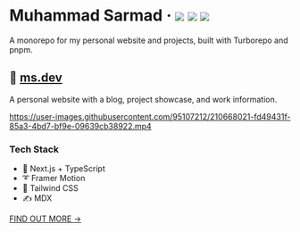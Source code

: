 <div>
  <h1>
    Muhammad Sarmad
    &middot;
    <img src="https://img.shields.io/website?style=flat-square&url=https%3A%2F%2Fwww.muhammadsarmad.com"/>
    <img src="https://img.shields.io/github/deployments/enjidev/muhammadsarmad.com/production?label=production&style=flat-square"/>
    <img src="https://img.shields.io/github/commit-activity/m/enjidev/muhammadsarmad.com?style=flat-square"/>
  </h1>
</div>

A monorepo for my personal website and projects, built with Turborepo and pnpm.

## 📘 [ms.dev](https://www.muhammadsarmad.com)

A personal website with a blog, project showcase, and work information.

https://user-images.githubusercontent.com/95107212/210668021-fd49431f-85a3-4bd7-bf9e-09639cb38922.mp4

### Tech Stack

- 🚀 Next.js + TypeScript
- ➰ Framer Motion
- 🍃 Tailwind CSS
- ✍ MDX

[FIND OUT MORE →](apps/muhammadsarmad.com)
